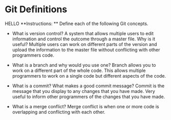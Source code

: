# Git Definitions
HELLO
**Instructions: ** Define each of the following Git concepts.

* What is version control? A system that allows multiple users to edit information and control the outcome through a master file. Why is it useful? Multiple users can work on different parts of the version and upload the information to the master file without conflicting with other programmers code.

* What is a branch and why would you use one? Branch allows you to work on a different part of the whole code. This allows multiple programmers to work on a single code but different aspects of the code.

* What is a commit? What makes a good commit message? Commit is the message that you display to any changes that you have made. Very useful to inform other programmers of the changes that you have made.

* What is a merge conflict? Merge conflict is when one or more code is overlapping and conflicting with each other.